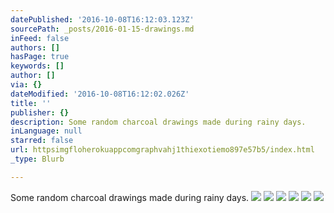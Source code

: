 ```yaml
---
datePublished: '2016-10-08T16:12:03.123Z'
sourcePath: _posts/2016-01-15-drawings.md
inFeed: false
authors: []
hasPage: true
keywords: []
author: []
via: {}
dateModified: '2016-10-08T16:12:02.026Z'
title: ''
publisher: {}
description: Some random charcoal drawings made during rainy days.
inLanguage: null
starred: false
url: httpsimgfloherokuappcomgraphvahj1thiexotiemo897e57b5/index.html
_type: Blurb

---
```

Some random charcoal drawings made during rainy days.
![](https://s3-us-west-2.amazonaws.com/the-grid-img/p/4a7f131433a59a715e12a74f3a640d58af0e2a1e.jpg)
![](https://s3-us-west-2.amazonaws.com/the-grid-img/p/58d3ec912e2f0ec4aad9c564dcf9feacb6382dca.jpg)
![](https://s3-us-west-2.amazonaws.com/the-grid-img/p/beeca8d11609c5a5c9fcb6788be50cd7da73d955.jpg)
![](https://s3-us-west-2.amazonaws.com/the-grid-img/p/2fa574e29c256203fb378a4736aa73209c8b3fd6.jpg)
![](https://s3-us-west-2.amazonaws.com/the-grid-img/p/203a19ed1e6fde7bb2730aaa54b02c125c8a465b.jpg)
![](https://s3-us-west-2.amazonaws.com/the-grid-img/p/7caf060f2246cba7516613e77278643289c29d7d.jpg)